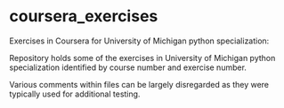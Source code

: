 # coursera_exercises
Exercises in Coursera for University of Michigan python specialization:

Repository holds some of the exercises in University of Michigan python specialization identified by course number and exercise number.

Various comments within files can be largely disregarded as they were typically used for additional testing.

